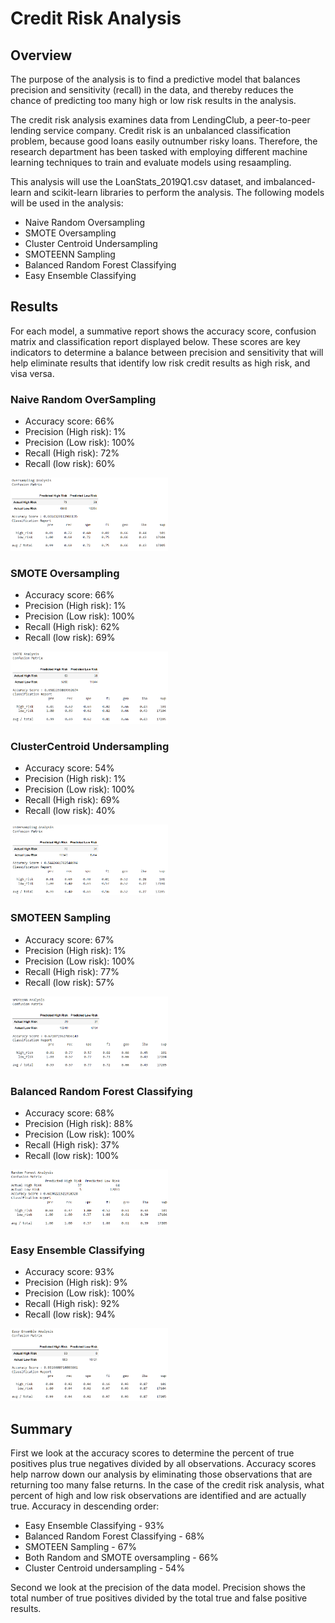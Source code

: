 # Credit Risk Analysis

## Overview
The purpose of the analysis is to find a predictive model that balances precision and sensitivity (recall) in the data, and thereby reduces the chance of predicting too many high or low risk results in the analysis.

The credit risk analysis examines data from LendingClub, a peer-to-peer lending service company. Credit risk is an unbalanced classification problem, because good loans easily outnumber risky loans. Therefore, the research department has been tasked with employing different machine learning techniques to train and evaluate models using resaampling.

This analysis will use the LoanStats_2019Q1.csv dataset, and imbalanced-learn and scikit-learn libraries to perform the analysis. The following models will be used in the analysis:
* Naive Random Oversampling
* SMOTE Oversampling
* Cluster Centroid Undersampling
* SMOTEENN Sampling
* Balanced Random Forest Classifying
* Easy Ensemble Classifying

## Results
For each model, a summative report shows the accuracy score, confusion matrix and classification report displayed below. These scores are key indicators to determine a balance between precision and sensitivity that will help eliminate results that identify low risk credit results as high risk, and visa versa. 

### Naive Random OverSampling
* Accuracy score: 66%
* Precision (High risk): 1%
* Precision (Low risk): 100%
* Recall (High risk): 72%
* Recall (low risk): 60%

<img src="images/random_oversampling_report.png" width="50%" height="20%">

### SMOTE Oversampling
* Accuracy score: 66%
* Precision (High risk): 1%
* Precision (Low risk): 100%
* Recall (High risk): 62%
* Recall (low risk): 69%

<img src="images/smote_oversampling_report.png" width="50%" height="30%">

### ClusterCentroid Undersampling
* Accuracy score: 54%
* Precision (High risk): 1%
* Precision (Low risk): 100%
* Recall (High risk): 69%
* Recall (low risk): 40%

<img src="images/clustercentroid_undersampling_report.png" width="50%" height="30%">

### SMOTEEN Sampling
* Accuracy score: 67%
* Precision (High risk): 1%
* Precision (Low risk): 100%
* Recall (High risk): 77%
* Recall (low risk): 57%

<img src="images/smoteen_report.png" width="50%" height="30%">

### Balanced Random Forest Classifying
* Accuracy score: 68%
* Precision (High risk): 88%
* Precision (Low risk): 100%
* Recall (High risk): 37%
* Recall (low risk): 100%

<img src="images/random_forest_classifier_report.png" width="50%" height="30%">

### Easy Ensemble Classifying
* Accuracy score: 93%
* Precision (High risk): 9%
* Precision (Low risk): 100%
* Recall (High risk): 92%
* Recall (low risk): 94%

<img src="images/easy_ensemble_classifier_report.png" width="50%" height="30%">

## Summary
First we look at the accuracy scores to determine the percent of true positives plus true negatives divided by all observations. Accuracy scores help narrow down our analysis by eliminating those observations that are returning too many false returns. In the case of the credit risk analysis, what percent of high and low risk observations are identified and are actually true. Accuracy in descending order:
* Easy Ensemble Classifying - 93%
* Balanced Random Forest Classifying - 68%
* SMOTEEN Sampling - 67%
* Both Random and SMOTE oversampling - 66%
* Cluster Centroid undersampling - 54%

Second we look at the precision of the data model. Precision shows the total number of true positives divided by the total true and false positive results. 

